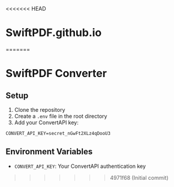 <<<<<<< HEAD
# SwiftPDF.github.io
=======
# SwiftPDF Converter

## Setup
1. Clone the repository
2. Create a `.env` file in the root directory
3. Add your ConvertAPI key:
```
CONVERT_API_KEY=secret_nGwFt2XLz4qDooU3

```

## Environment Variables
- `CONVERT_API_KEY`: Your ConvertAPI authentication key
>>>>>>> 4971f68 (Initial commit)
